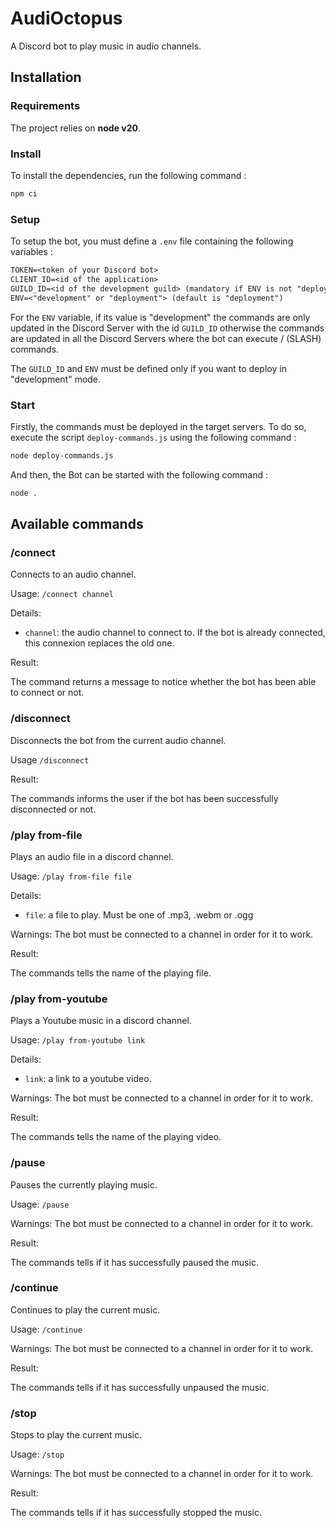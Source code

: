 # AudiOctopus

A Discord bot to play music in audio channels.

## Installation

### Requirements

The project relies on **node v20**.

### Install

To install the dependencies, run the following command :

```bash
npm ci
```

### Setup

To setup the bot, you must define a `.env` file containing the following variables :

```txt
TOKEN=<token of your Discord bot>
CLIENT_ID=<id of the application>
GUILD_ID=<id of the development guild> (mandatory if ENV is not "deployment")
ENV=<"development" or "deployment"> (default is "deployment")
```

For the `ENV` variable, if its value is "development" the commands are only updated in the Discord Server with the id `GUILD_ID` otherwise the commands are updated in all the Discord Servers where the bot can execute / (SLASH) commands.

The `GUILD_ID` and `ENV` must be defined only if you want to deploy in "development" mode.

### Start

Firstly, the commands must be deployed in the target servers. To do so, execute the script `deploy-commands.js` using the following command :

```bash
node deploy-commands.js
```

And then, the Bot can be started with the following command :

```bash
node .
```

## Available commands

### /connect

Connects to an audio channel.

Usage: `/connect channel`

Details:   
- `channel`: the audio channel to connect to. If the bot is already connected, this connexion replaces the old one.

Result:    

The command returns a message to notice whether the bot has been able to connect or not.

### /disconnect

Disconnects the bot from the current audio channel.

Usage `/disconnect`

Result:

The commands informs the user if the bot has been successfully disconnected or not.

### /play from-file

Plays an audio file in a discord channel.

Usage: `/play from-file file`

Details:
- `file`: a file to play. Must be one of .mp3, .webm or .ogg

Warnings: The bot must be connected to a channel in order for it to work.

Result:

The commands tells the name of the playing file. 

### /play from-youtube

Plays a Youtube music in a discord channel.

Usage: `/play from-youtube link`

Details:
- `link`: a link to a youtube video.

Warnings: The bot must be connected to a channel in order for it to work.

Result:

The commands tells the name of the playing video. 

### /pause

Pauses the currently playing music.

Usage: `/pause`

Warnings: The bot must be connected to a channel in order for it to work.

Result:

The commands tells if it has successfully paused the music.

### /continue

Continues to play the current music.

Usage: `/continue`

Warnings: The bot must be connected to a channel in order for it to work.

Result:

The commands tells if it has successfully unpaused the music.

### /stop

Stops to play the current music.

Usage: `/stop`

Warnings: The bot must be connected to a channel in order for it to work.

Result:

The commands tells if it has successfully stopped the music.